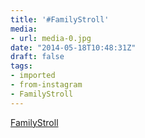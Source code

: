 ```yaml
---
title: '#FamilyStroll'
media:
- url: media-0.jpg
date: "2014-05-18T10:48:31Z"
draft: false
tags:
- imported
- from-instagram
- FamilyStroll
---
```

[FamilyStroll](/tags/familystroll)

